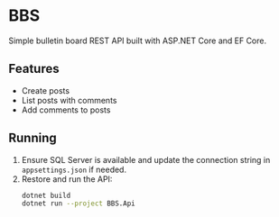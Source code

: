 # BBS

Simple bulletin board REST API built with ASP.NET Core and EF Core.

## Features
- Create posts
- List posts with comments
- Add comments to posts

## Running
1. Ensure SQL Server is available and update the connection string in `appsettings.json` if needed.
2. Restore and run the API:
   ```bash
   dotnet build
   dotnet run --project BBS.Api
   ```
